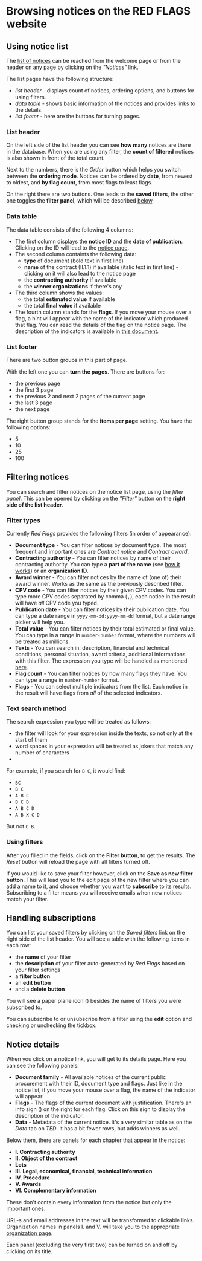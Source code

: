 # Browsing notices on the RED FLAGS website



## Using notice list



The [list of notices](http://www.redflags.eu/notices) can be reached from the welcome page or from the header on any page by clicking on the *"Notices"* link.

The list pages have the following structure:

* *list header* - displays count of notices, ordering options, and buttons for using filters.
* *data table* - shows basic information of the notices and provides links to the details.
* *list footer* - here are the buttons for turning pages.



### List header



On the left side of the list header you can see **how many** notices are there in the database. When you are using any filter, the **count of filtered** notices is also shown in front of the total count.

Next to the numbers, there is the *Order* button which helps you switch between the **ordering mode**. Notices can be ordered **by date**, from newest to oldest, and **by flag count**, from most flags to least flags.

On the right there are two buttons. One leads to the **saved filters**, the other one toggles the **filter panel**, which will be described [below](#filtering-notices).



### Data table



The data table consists of the following 4 columns:

* The first column displays the **notice ID** and the **date of publication**. Clicking on the ID will lead to the [notice page](#notice-details).
* The second column containts the following data:
	* **type** of document (bold text in first line)
	* **name** of the contract (II.1.1) if available (italic text in first line) - clicking on it will also lead to the notice page
	* the **contracting authority** if available
	* the **winner organizations** if there's any
* The third column shows the values:
	* the total **estimated value** if available
	* the total **final value** if available
* The fourth column stands for the **flags**. If you move your mouse over a flag, a hint will appear with the name of the indicator which produced that flag. You can read the details of the flag on the notice page. The description of the indicators is available in [this document](#indicators).



### List footer



There are two button groups in this part of page.

With the left one you can **turn the pages**. There are buttons for:

* the previous page
* the first 3 page
* the previous 2 and next 2 pages of the current page
* the last 3 page
* the next page

The right button group stands for the **items per page** setting. You have the following options:

* 5
* 10
* 25
* 100



## Filtering notices



You can search and filter notices on the notice list page, using the *filter panel*. This can be opened by clicking on the *"Filter"* button on the **right side of the list header**.



### Filter types



Currently *Red Flags* provides the following filters (in order of appearance):

* **Document type** - You can filter notices by document type. The most frequent and important ones are *Contract notice* and *Contract award*.
* **Contracting authority** - You can filter notices by name of their contracting authority. You can type a **part of the name** (see [how it works](#text-search-method)) or an **organization ID**.
* **Award winner** - You can filter notices by the name of (one of) their award winner. Works as the same as the previously described filter.
* **CPV code** - You can filter notices by their given CPV codes. You can type more CPV codes separated by comma (<kbd>,</kbd>), each notice in the result will have *all* CPV code you typed.
* **Publication date** - You can filter notices by their publication date. You can type a date range in `yyyy-mm-dd:yyyy-mm-dd` format, but a date range picker will help you.
* **Total value** - You can filter notices by their total estimated or final value. You can type in a range in `number-number` format, where the numbers will be treated as millions.
* **Texts** - You can search in: description, financial and technical conditions, personal situation, award criteria, additional informations with this filter. The expression you type will be handled as mentioned [here](#text-search-method).
* **Flag count** - You can filter notices by how many flags they have. You can type a range in `number-number` format.
* **Flags** - You can select multiple indicators from the list. Each notice in the result will have flags from *all* of the selected indicators.



### Text search method



The search expression you type will be treated as follows:

* the filter will look for your expression inside the texts, so not only at the start of them
* word spaces in your expression will be treated as jokers that match any number of characters
*

For example, if you search for `B C`, it would find:

* `BC`
* `B C`
* `A B C`
* `B C D`
* `A B C D`
* `A B X C D`

But not `C B`.



### Using filters



After you filled in the fields, click on the **Filter button**, to get the results. The *Reset* button will reload the page with all filters turned off.

If you would like to save your filter however, click on the **Save as new filter button**. This will lead you to the edit page of the new filter where you can add a name to it, and choose whether you want to **subscribe** to its results. Subscribing to a filter means you will receive emails when new notices match your filter.



## Handling subscriptions



You can list your saved filters by clicking on the *Saved filters* link on the right side of the list header. You will see a table with the following items in each row:

* the **name** of your filter
* the **description** of your filter auto-generated by *Red Flags* based on your filter settings
* a **filter button**
* an **edit button**
* and a **delete button**

You will see a paper plane icon (<span class="glyphicon glyphicon-send"></span>) besides the name of filters you were subscribed to.

You can subscribe to or unsubscribe from a filter using the **edit** option and checking or unchecking the tickbox.



## Notice details



When you click on a notice link, you will get to its details page. Here you can see the following panels:

* **Document family** - All available notices of the current public procurement with their ID, document type and flags. Just like in the notice list, if you move your mouse over a flag, the name of the indicator will appear.
* **Flags** - The flags of the current document with justification. There's an info sign (<span class="glyphicon glyphicon-info-sign"></span>) on the right for each flag. Click on this sign to display the description of the indicator.
* **Data** - Metadata of the current notice. It's a very similar table as on the *Data* tab on *TED*. It has a bit fewer rows, but adds winners as well.

Below them, there are panels for each chapter that appear in the notice:

* **I. Contracting authority**
* **II. Object of the contract**
* **Lots**
* **III. Legal, economical, financial, technical information**
* **IV. Procedure**
* **V. Awards**
* **VI. Complementary information**

These don't contain every information from the notice but only the important ones.

URL-s and email addresses in the text will be transformed to clickable links. Organization names in panels I. and V. will take you to the appropriate [organization page](#organization-details).

Each panel (excluding the very first two) can be turned on and off by clicking on its title.
